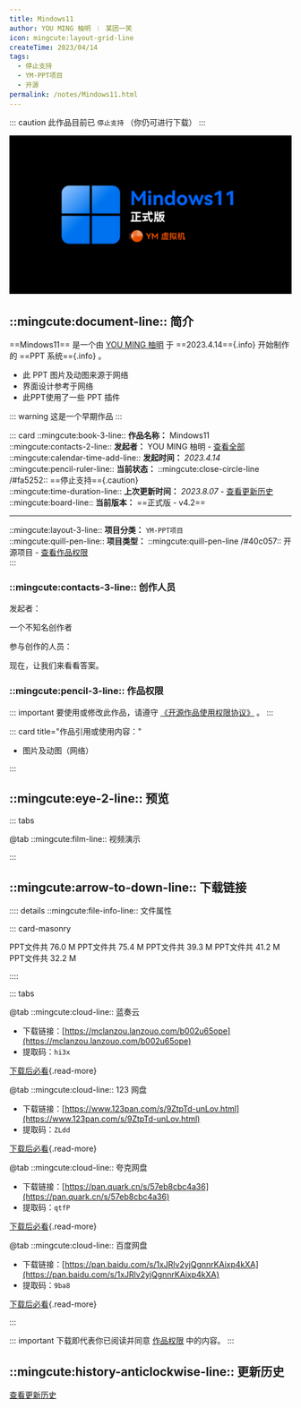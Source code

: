 ```yaml
---
title: Mindows11
author: YOU MING 柚明 ︱ 某团一笑
icon: mingcute:layout-grid-line
createTime: 2023/04/14
tags:
  - 停止支持
  - YM-PPT项目
  - 开源
permalink: /notes/Mindows11.html
---
```


::: caution 此作品目前已 `停止支持` （你仍可进行下载）
:::

![](/rc/min11.png)

## ::mingcute:document-line:: 简介

==Mindows11== 是一个由 [YOU MING 柚明](/notes/更多/工作室.html#you-ming-柚明) 于 ==2023.4.14=={.info} 开始制作的  ==PPT 系统=={.info} 。

- 此 PPT 图片及动图来源于网络
- 界面设计参考于网络
- 此PPT使用了一些 PPT 插件

::: warning 这是一个早期作品
:::

::: card
::mingcute:book-3-line:: **作品名称：** Mindows11  
::mingcute:contacts-2-line:: **发起者：** YOU MING 柚明 - [查看全部](#创作人员)  
::mingcute:calendar-time-add-line:: **发起时间：** *2023.4.14*  
::mingcute:pencil-ruler-line:: **当前状态：** ::mingcute:close-circle-line /#fa5252:: ==停止支持=={.caution}  
::mingcute:time-duration-line:: **上次更新时间：** *2023.8.07* - [查看更新历史](#更新历史)  
::mingcute:board-line:: **当前版本：** ==正式版 - v4.2==

---

::mingcute:layout-3-line:: **项目分类：** `YM-PPT项目`  
::mingcute:quill-pen-line:: **项目类型：** ::mingcute:quill-pen-line /#40c057:: 开源项目 - [查看作品权限](#作品权限)  
:::

### ::mingcute:contacts-3-line:: 创作人员

发起者：

<LinkCard title="YOU MING 柚明" icon="/rc/ym-ys.png" href="/notes/更多/工作室.html#you-ming-柚明">
    一个不知名创作者
</LinkCard>

参与创作的人员：

<LinkCard title="某团一笑" icon="/rc/tx-2-ys.png" href="/friends/">
    现在，让我们来看看答案。
</LinkCard>

### ::mingcute:pencil-3-line:: 作品权限

::: important 要使用或修改此作品，请遵守 [《开源作品使用权限协议》](/notes/协议/开源.html) 。
:::

::: card title="作品引用或使用内容："

- 图片及动图（网络）

:::

## ::mingcute:eye-2-line:: 预览

::: tabs

@tab ::mingcute:film-line:: 视频演示

<LinkCard title="哔哩哔哩 - 合集" icon="mingcute:bilibili-fill" href="https://space.bilibili.com/1337092956/channel/collectiondetail?sid=1514698"></LinkCard>

:::

## ::mingcute:arrow-to-down-line:: 下载链接

:::: details ::mingcute:file-info-line:: 文件属性

::: card-masonry

<Card title="Min11 v4.2安装.pptx" icon="mingcute:chart-pie-line"><Badge text="安全" type="tip" />
  PPT文件共 76.0 M
</Card>
<Card title="Min11 v4.1安装.pptx" icon="mingcute:chart-pie-line"><Badge text="安全" type="tip" />
  PPT文件共 75.4 M
</Card>
<Card title="Min11 v4.0安装.zip" icon="mingcute:chart-pie-line"><Badge text="安全" type="tip" />
  PPT文件共 39.3 M
</Card>
<Card title="Min11 v3.3安装.zip" icon="mingcute:chart-pie-line"><Badge text="安全" type="tip" />
  PPT文件共 41.2 M
</Card>
<Card title="Min11 v3.0安装.zip" icon="mingcute:chart-pie-line"><Badge text="安全" type="tip" />
  PPT文件共 32.2 M
</Card>

::::

::: tabs

@tab ::mingcute:cloud-line:: 蓝奏云

- 下载链接：[https://mclanzou.lanzouo.com/b002u65ope](https://mclanzou.lanzouo.com/b002u65ope)
- 提取码：`hi3x`

[下载后必看](/notes/更多/必看.html){.read-more}

@tab ::mingcute:cloud-line:: 123 网盘

- 下载链接：[https://www.123pan.com/s/9ZtpTd-unLov.html](https://www.123pan.com/s/9ZtpTd-unLov.html)
- 提取码：`ZLdd`

[下载后必看](/notes/更多/必看.html){.read-more}

@tab ::mingcute:cloud-line:: 夸克网盘

- 下载链接：[https://pan.quark.cn/s/57eb8cbc4a36](https://pan.quark.cn/s/57eb8cbc4a36)
- 提取码：`qtfP`

[下载后必看](/notes/更多/必看.html){.read-more}

@tab ::mingcute:cloud-line:: 百度网盘

- 下载链接：[https://pan.baidu.com/s/1xJRlv2yjQgnnrKAixp4kXA](https://pan.baidu.com/s/1xJRlv2yjQgnnrKAixp4kXA)
- 提取码：`9ba8`

[下载后必看](/notes/更多/必看.html){.read-more}

:::

::: important 下载即代表你已阅读并同意 [作品权限](#作品权限) 中的内容。
:::

## ::mingcute:history-anticlockwise-line:: 更新历史

[查看更新历史](/notes/更新历史/Mindows11.html)
